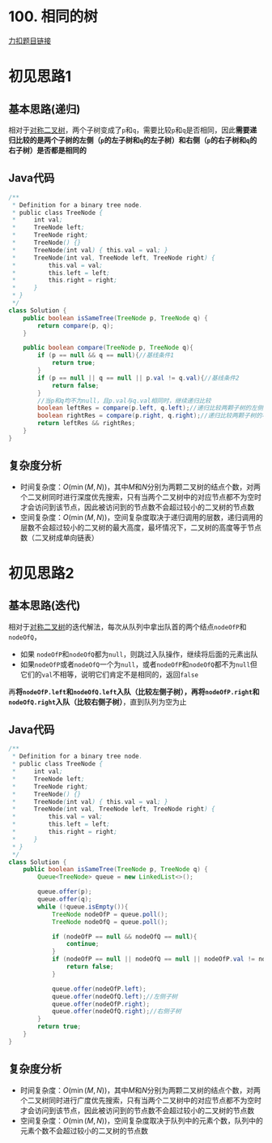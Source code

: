 # 100. 相同的树

[力扣题目链接](https://leetcode-cn.com/problems/same-tree/)


# 初见思路1

## 基本思路(递归)

相对于<a href="./0101. 对称二叉树.md">对称二叉树</a>，两个子树变成了`p`和`q`，需要比较`p`和`q`是否相同，因此<strong>需要递归比较的是两个子树的左侧（`p`的左子树和`q`的左子树）和右侧（`p`的右子树和`q`的右子树）是否都是相同的</strong>

## Java代码
```java
/**
 * Definition for a binary tree node.
 * public class TreeNode {
 *     int val;
 *     TreeNode left;
 *     TreeNode right;
 *     TreeNode() {}
 *     TreeNode(int val) { this.val = val; }
 *     TreeNode(int val, TreeNode left, TreeNode right) {
 *         this.val = val;
 *         this.left = left;
 *         this.right = right;
 *     }
 * }
 */
class Solution {
    public boolean isSameTree(TreeNode p, TreeNode q) {
        return compare(p, q);
    }

    public boolean compare(TreeNode p, TreeNode q){
        if (p == null && q == null){//基线条件1
            return true;
        }
        if (p == null || q == null || p.val != q.val){//基线条件2
            return false;
        }
        //当p和q均不为null，且p.val与q.val相同时，继续递归比较
        boolean leftRes = compare(p.left, q.left);//递归比较两颗子树的左侧是否相同
        boolean rightRes = compare(p.right, q.right);//递归比较两颗子树的右侧是否相同
        return leftRes && rightRes;
    }
}
```

## 复杂度分析
- 时间复杂度：$O(\min (M, N))$，其中$M$和$N$分别为两颗二叉树的结点个数，对两个二叉树同时进行深度优先搜索，只有当两个二叉树中的对应节点都不为空时才会访问到该节点，因此被访问到的节点数不会超过较小的二叉树的节点数
- 空间复杂度：$O(\min (M, N))$，空间复杂度取决于递归调用的层数，递归调用的层数不会超过较小的二叉树的最大高度，最坏情况下，二叉树的高度等于节点数（二叉树成单向链表）

# 初见思路2

## 基本思路(迭代)

相对于<a href="./0101. 对称二叉树.md">对称二叉树</a>的迭代解法，每次从队列中拿出队首的两个结点`nodeOfP`和`nodeOfQ`，

- 如果 `nodeOfP`和`nodeOfQ`都为`null`，则跳过入队操作，继续将后面的元素出队
- 如果`nodeOfP`或者`nodeOfQ`一个为`null`，或者`nodeOfP`和`nodeOfQ`都不为`null`但它们的`val`不相等，说明它们肯定不是相同的，返回`false`

再<strong>将`nodeOfP.left`和`nodeOfQ.left`入队（比较左侧子树），再将`nodeOfP.right`和`nodeOfQ.right`入队（比较右侧子树）</strong>，直到队列为空为止

## Java代码
```java
/**
 * Definition for a binary tree node.
 * public class TreeNode {
 *     int val;
 *     TreeNode left;
 *     TreeNode right;
 *     TreeNode() {}
 *     TreeNode(int val) { this.val = val; }
 *     TreeNode(int val, TreeNode left, TreeNode right) {
 *         this.val = val;
 *         this.left = left;
 *         this.right = right;
 *     }
 * }
 */
class Solution {
    public boolean isSameTree(TreeNode p, TreeNode q) {
        Queue<TreeNode> queue = new LinkedList<>();

        queue.offer(p);
        queue.offer(q);
        while (!queue.isEmpty()){
            TreeNode nodeOfP = queue.poll();
            TreeNode nodeOfQ = queue.poll();

            if (nodeOfP == null && nodeOfQ == null){
                continue;
            }
            if (nodeOfP == null || nodeOfQ == null || nodeOfP.val != nodeOfQ.val){
                return false;
            }

            queue.offer(nodeOfP.left);
            queue.offer(nodeOfQ.left);//左侧子树
            queue.offer(nodeOfP.right);
            queue.offer(nodeOfQ.right);//右侧子树
        }
        return true;
    }
}
```

## 复杂度分析
- 时间复杂度：$O(\min (M, N))$，其中$M$和$N$分别为两颗二叉树的结点个数，对两个二叉树同时进行广度优先搜索，只有当两个二叉树中的对应节点都不为空时才会访问到该节点，因此被访问到的节点数不会超过较小的二叉树的节点数
- 空间复杂度：$O(\min (M, N))$，空间复杂度取决于队列中的元素个数，队列中的元素个数不会超过较小的二叉树的节点数